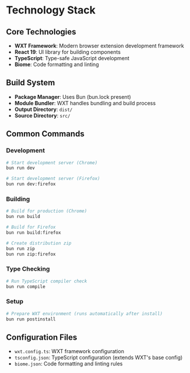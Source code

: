 # Technology Stack

## Core Technologies
- **WXT Framework**: Modern browser extension development framework
- **React 19**: UI library for building components
- **TypeScript**: Type-safe JavaScript development
- **Biome**: Code formatting and linting

## Build System
- **Package Manager**: Uses Bun (bun.lock present)
- **Module Bundler**: WXT handles bundling and build process
- **Output Directory**: `dist/`
- **Source Directory**: `src/`

## Common Commands

### Development
```bash
# Start development server (Chrome)
bun run dev

# Start development server (Firefox)
bun run dev:firefox
```

### Building
```bash
# Build for production (Chrome)
bun run build

# Build for Firefox
bun run build:firefox

# Create distribution zip
bun run zip
bun run zip:firefox
```

### Type Checking
```bash
# Run TypeScript compiler check
bun run compile
```

### Setup
```bash
# Prepare WXT environment (runs automatically after install)
bun run postinstall
```

## Configuration Files
- `wxt.config.ts`: WXT framework configuration
- `tsconfig.json`: TypeScript configuration (extends WXT's base config)
- `biome.json`: Code formatting and linting rules
